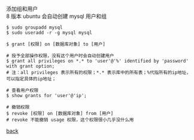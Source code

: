 添加组和用户  
8 版本 ubuntu 会自动创建 mysql 用户和组  

```shell
$ sudo groupadd mysql
$ sudo useradd -r -g mysql mysql
```

```
$ grant [权限] on [数据库对象] to [用户]  

# 授予全部操作权限，没有这个用户时会自动创建用户  
$ grant all privileges on *.* to 'user'@'%' identified by 'password' with grant option;
# 注：all privileges 表示所有的权限；*.* 表示库中的所有表；%代指所有的ip地址，可以指定具体的ip地址；

# 查看用户权限  
$ show grants for 'user'@'ip';

# 撤销权限  
$ revoke [权限] on [数据库对象] from [用户]
# revoke 不能撤销 usage 权限，这个权限很小几乎没什么用  
```

[back](../12.md)  